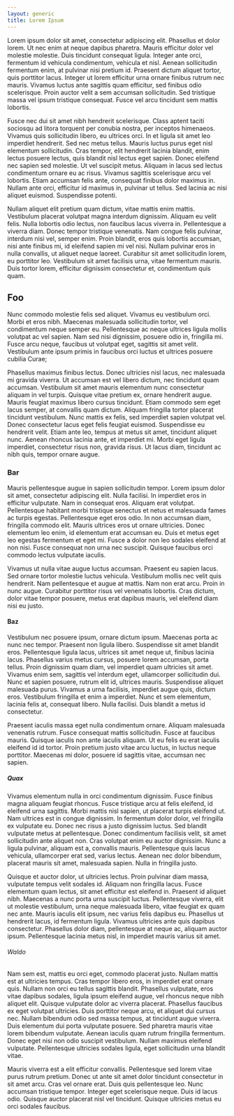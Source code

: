 ```yaml
---
layout: generic
title: Lorem Ipsum
---
```


Lorem ipsum dolor sit amet, consectetur adipiscing elit. Phasellus et dolor lorem. Ut nec enim at neque dapibus pharetra. Mauris efficitur dolor vel molestie molestie. Duis tincidunt consequat ligula. Integer ante orci, fermentum id vehicula condimentum, vehicula et nisl. Aenean sollicitudin fermentum enim, at pulvinar nisi pretium id. Praesent dictum aliquet tortor, quis porttitor lacus. Integer ut lorem efficitur urna ornare finibus rutrum nec mauris. Vivamus luctus ante sagittis quam efficitur, sed finibus odio scelerisque. Proin auctor velit a sem accumsan sollicitudin. Sed tristique massa vel ipsum tristique consequat. Fusce vel arcu tincidunt sem mattis lobortis.

Fusce nec dui sit amet nibh hendrerit scelerisque. Class aptent taciti sociosqu ad litora torquent per conubia nostra, per inceptos himenaeos. Vivamus quis sollicitudin libero, eu ultrices orci. In et ligula sit amet leo imperdiet hendrerit. Sed nec metus tellus. Mauris luctus purus eget nisl elementum sollicitudin. Cras tempor, elit hendrerit lacinia blandit, enim lectus posuere lectus, quis blandit nisl lectus eget sapien. Donec eleifend nec sapien sed molestie. Ut vel suscipit metus. Aliquam in lacus sed lectus condimentum ornare eu ac risus. Vivamus sagittis scelerisque arcu vel lobortis. Etiam accumsan felis ante, consequat finibus dolor maximus in. Nullam ante orci, efficitur id maximus in, pulvinar ut tellus. Sed lacinia ac nisi aliquet euismod. Suspendisse potenti.

Nullam aliquet elit pretium quam dictum, vitae mattis enim mattis. Vestibulum placerat volutpat magna interdum dignissim. Aliquam eu velit felis. Nulla lobortis odio lectus, non faucibus lacus viverra in. Pellentesque a viverra diam. Donec tempor tristique venenatis. Nam congue felis pulvinar, interdum nisi vel, semper enim. Proin blandit, eros quis lobortis accumsan, nisi ante finibus mi, id eleifend sapien mi vel nisi. Nullam pulvinar eros in nulla convallis, ut aliquet neque laoreet. Curabitur sit amet sollicitudin lorem, eu porttitor leo. Vestibulum sit amet facilisis urna, vitae fermentum mauris. Duis tortor lorem, efficitur dignissim consectetur et, condimentum quis quam.

## Foo

Nunc commodo molestie felis sed aliquet. Vivamus eu vestibulum orci. Morbi et eros nibh. Maecenas malesuada sollicitudin tortor, vel condimentum neque semper eu. Pellentesque ac neque ultrices ligula mollis volutpat ac vel sapien. Nam sed nisi dignissim, posuere odio in, fringilla mi. Fusce arcu neque, faucibus ut volutpat eget, sagittis sit amet velit. Vestibulum ante ipsum primis in faucibus orci luctus et ultrices posuere cubilia Curae;

Phasellus maximus finibus lectus. Donec ultricies nisl lacus, nec malesuada mi gravida viverra. Ut accumsan est vel libero dictum, nec tincidunt quam accumsan. Vestibulum sit amet mauris elementum nunc consectetur aliquam in vel turpis. Quisque vitae pretium ex, ornare hendrerit augue. Mauris feugiat maximus libero cursus tincidunt. Etiam commodo sem eget lacus semper, at convallis quam dictum. Aliquam fringilla tortor placerat tincidunt vestibulum. Nunc mattis ex felis, sed imperdiet sapien volutpat vel. Donec consectetur lacus eget felis feugiat euismod. Suspendisse eu hendrerit velit. Etiam ante leo, tempus at metus sit amet, tincidunt aliquet nunc. Aenean rhoncus lacinia ante, et imperdiet mi. Morbi eget ligula imperdiet, consectetur risus non, gravida risus. Ut lacus diam, tincidunt ac nibh quis, tempor ornare augue.

### Bar

Mauris pellentesque augue in sapien sollicitudin tempor. Lorem ipsum dolor sit amet, consectetur adipiscing elit. Nulla facilisi. In imperdiet eros in efficitur vulputate. Nam in consequat eros. Aliquam erat volutpat. Pellentesque habitant morbi tristique senectus et netus et malesuada fames ac turpis egestas. Pellentesque eget eros odio. In non accumsan diam, fringilla commodo elit. Mauris ultrices eros ut ornare ultricies. Donec elementum leo enim, id elementum erat accumsan eu. Duis et metus eget leo egestas fermentum et eget mi. Fusce a dolor non leo sodales eleifend at non nisi. Fusce consequat non urna nec suscipit. Quisque faucibus orci commodo lectus vulputate iaculis.

Vivamus ut nulla vitae augue luctus accumsan. Praesent eu sapien lacus. Sed ornare tortor molestie luctus vehicula. Vestibulum mollis nec velit quis hendrerit. Nam pellentesque et augue at mattis. Nam non erat arcu. Proin in nunc augue. Curabitur porttitor risus vel venenatis lobortis. Cras dictum, dolor vitae tempor posuere, metus erat dapibus mauris, vel eleifend diam nisi eu justo.

#### Baz

Vestibulum nec posuere ipsum, ornare dictum ipsum. Maecenas porta ac nunc nec tempor. Praesent non ligula libero. Suspendisse sit amet blandit eros. Pellentesque ligula lacus, ultrices sit amet neque ut, finibus lacinia lacus. Phasellus varius metus cursus, posuere lorem accumsan, porta tellus. Proin dignissim quam diam, vel imperdiet quam ultricies sit amet. Vivamus enim sem, sagittis vel interdum eget, ullamcorper sollicitudin dui. Nunc et sapien posuere, rutrum elit id, ultrices mauris. Suspendisse aliquet malesuada purus. Vivamus a urna facilisis, imperdiet augue quis, dictum eros. Vestibulum fringilla et enim a imperdiet. Nunc et sem elementum, lacinia felis at, consequat libero. Nulla facilisi. Duis blandit a metus id consectetur.

Praesent iaculis massa eget nulla condimentum ornare. Aliquam malesuada venenatis rutrum. Fusce consequat mattis sollicitudin. Fusce at faucibus mauris. Quisque iaculis non ante iaculis aliquam. Ut eu felis eu erat iaculis eleifend id id tortor. Proin pretium justo vitae arcu luctus, in luctus neque porttitor. Maecenas mi dolor, posuere id sagittis vitae, accumsan nec sapien.

##### Quax

Vivamus elementum nulla in orci condimentum dignissim. Fusce finibus magna aliquam feugiat rhoncus. Fusce tristique arcu at felis eleifend, id eleifend urna sagittis. Morbi mattis nisl sapien, ut placerat turpis eleifend ut. Nam ultrices est in congue dignissim. In fermentum dolor dolor, vel fringilla ex vulputate eu. Donec nec risus a justo dignissim luctus. Sed blandit vulputate metus at pellentesque. Donec condimentum facilisis velit, sit amet sollicitudin ante aliquet non. Cras volutpat enim eu auctor dignissim. Nunc a ligula pulvinar, aliquam est a, convallis mauris. Pellentesque quis lacus vehicula, ullamcorper erat sed, varius lectus. Aenean nec dolor bibendum, placerat mauris sit amet, malesuada sapien. Nulla in fringilla justo.

Quisque et auctor dolor, ut ultricies lectus. Proin pulvinar diam massa, vulputate tempus velit sodales id. Aliquam non fringilla lacus. Fusce elementum quam lectus, sit amet efficitur est eleifend in. Praesent id aliquet nibh. Maecenas a nunc porta urna suscipit luctus. Pellentesque viverra, elit ut molestie vestibulum, urna neque malesuada libero, vitae feugiat ex quam nec ante. Mauris iaculis elit ipsum, nec varius felis dapibus eu. Phasellus ut hendrerit lacus, id fermentum ligula. Vivamus ultricies ante quis dapibus consectetur. Phasellus dolor diam, pellentesque at neque ac, aliquam auctor ipsum. Pellentesque lacinia metus nisl, in imperdiet mauris varius sit amet.

###### Waldo

Nam sem est, mattis eu orci eget, commodo placerat justo. Nullam mattis est at ultricies tempus. Cras tempor libero eros, in imperdiet erat ornare quis. Nullam non orci eu tellus sagittis blandit. Phasellus vulputate, eros vitae dapibus sodales, ligula ipsum eleifend augue, vel rhoncus neque nibh aliquet elit. Quisque vulputate dolor ac viverra placerat. Phasellus faucibus ex eget volutpat ultricies. Duis porttitor neque arcu, et aliquet dui cursus nec. Nullam bibendum odio sed massa tempus, at tincidunt augue viverra. Duis elementum dui porta vulputate posuere. Sed pharetra mauris vitae lorem bibendum vulputate. Aenean iaculis quam rutrum fringilla fermentum. Donec eget nisi non odio suscipit vestibulum. Nullam maximus eleifend vulputate. Pellentesque ultricies sodales ligula, eget sollicitudin urna blandit vitae.

Mauris viverra est a elit efficitur convallis. Pellentesque sed lorem vitae purus rutrum pretium. Donec ut ante sit amet dolor tincidunt consectetur in sit amet arcu. Cras vel ornare erat. Duis quis pellentesque leo. Nunc accumsan tristique tempor. Integer eget scelerisque neque. Duis id lacus odio. Quisque auctor placerat nisl vel tincidunt. Quisque ultricies metus eu orci sodales faucibus.
